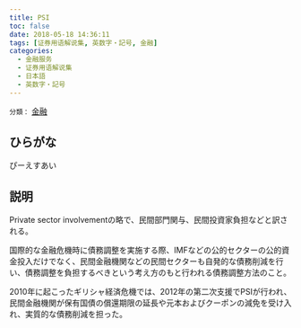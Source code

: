 ```yaml
---
title: PSI
toc: false
date: 2018-05-18 14:36:11
tags: [证券用语解说集, 英数字・記号, 金融]
categories:
  - 金融服务
  - 证券用语解说集
  - 日本語
  - 英数字・記号
---
```


`分類：` [金融](/tags/金融/)

## ひらがな

ぴーえすあい

## 説明

Private sector involvementの略で、民間部門関与、民間投資家負担などと訳される。

国際的な金融危機時に債務調整を実施する際、IMFなどの公的セクターの公的資金投入だけでなく、民間金融機関などの民間セクターも自発的な債務削減を行い、債務調整を負担するべきという考え方のもと行われる債務調整方法のこと。

2010年に起こったギリシャ経済危機では、2012年の第二次支援でPSIが行われ、民間金融機関が保有国債の償還期限の延長や元本およびクーポンの減免を受け入れ、実質的な債務削減を担った。
